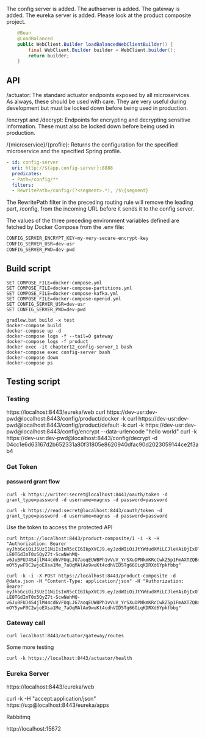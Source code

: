 The config server is added.
The authserver is added.
The gateway is added.
The eureka server is added. Please look at the product composite project. 

```java
	@Bean
	@LoadBalanced
	public WebClient.Builder loadBalancedWebClientBuilder() {
		final WebClient.Builder builder = WebClient.builder();
		return builder;
	}
```

## API 

/actuator: The standard actuator endpoints exposed by all microservices. As always, these should be used with care. They are very useful during development but must be locked down before being used in production.

/encrypt and /decrypt: Endpoints for encrypting and decrypting sensitive information. These must also be locked down before being used in production.

/{microservice}/{profile}: Returns the configuration for the specified microservice and the specified Spring profile.

```yml
- id: config-server
  uri: http://${app.config-server}:8888
  predicates:
  - Path=/config/**
  filters:
  - RewritePath=/config/(?<segment>.*), /$\{segment}
```

The RewritePath filter in the preceding routing rule will remove the leading part, /config, from the incoming URL before it sends it to the config server.

The values of the three preceding environment variables defined are fetched by Docker Compose from the .env file:

```s
CONFIG_SERVER_ENCRYPT_KEY=my-very-secure-encrypt-key
CONFIG_SERVER_USR=dev-usr
CONFIG_SERVER_PWD=dev-pwd
```


## Build script
```
SET COMPOSE_FILE=docker-compose.yml
SET COMPOSE_FILE=docker-compose-partitions.yml
SET COMPOSE_FILE=docker-compose-kafka.yml
SET COMPOSE_FILE=docker-compose-openid.yml
SET CONFIG_SERVER_USR=dev-usr
SET CONFIG_SERVER_PWD=dev-pwd

gradlew.bat build -x test
docker-compose build
docker-compose up -d
docker-compose logs -f --tail=0 gateway
docker-compose logs -f product
docker exec -it chapter12_config-server_1 bash
docker-compose exec config-server bash
docker-compose down
docker-compose ps
```
##  Testing script

### Testing
https://localhost:8443/eureka/web 
curl https://dev-usr:dev-pwd@localhost:8443/config/product/docker -k
curl https://dev-usr:dev-pwd@localhost:8443/config/product/default -k
curl -k https://dev-usr:dev-pwd@localhost:8443/config/encrypt --data-urlencode "hello world"
curl -k https://dev-usr:dev-pwd@localhost:8443/config/decrypt -d 04cc1e6d63167d2b652331a80f31805e8620940dfac90d2023059144ce2f3ab4

### Get Token
#### password grant flow
```
curl -k https://writer:secret@localhost:8443/oauth/token -d grant_type=password -d username=magnus -d password=password 

curl -k https://read:secret@localhost:8443/oauth/token -d grant_type=password -d username=magnus -d password=password 
```
Use the token to access the protected API
```
curl https://localhost:8443/product-composite/1 -i -k -H "Authorization: Bearer eyJhbGciOiJSUzI1NiIsInR5cCI6IkpXVCJ9.eyJzdWIiOiJtYWdudXMiLCJleHAiOjIxOTU2Njg1NTUsImF1dGhvcml0aWVzIjpbIlJPTEVfVVNFUiJdLCJqdGkiOiI5ZTBhYWQwNS0xODg2LTQ2OWUtYjczYi0zZjg0NWY3YzYyZTQiLCJjbGllbnRfaWQiOiJ3cml0ZXIiLCJzY29wZSI6WyJwcm9kdWN0OnJlYWQiLCJwcm9kdWN0OndyaXRlIl19.RcoYx3hiIlvTdlzvAAyhdTwoixZBCJzJ-LE0TGdImT0x5QyZ7t-ScwNehMQ-v6JuBFUJ4S4jlM44cd6VFUqLJG7aoqEUWBPh1vVuV_YrSXuDPNkmKRcCwkZ5p1FmAXTZQBnLaDw9UOM0n3E1cjP9mIET8LbMPY2cOFxIRaf0eB3WR8tJpZn006rL2EpgPw3rOXv0mwUWAx1TcabpK5iwgq7Zs80XsB4dAIyWVOheP0wKxm4HgVHoawcu4cRbHCNHHgq1HEUWLiKFRUgsV41Hnx-mOY5ywF0C2wjoEXsa1Me_7aOqMAlAo9wuKt4cdhVID5Tg66OiqKDRXd6Ypkfbbg" 

curl -k -i -X POST https://localhost:8443/product-composite -d @data.json -H "Content-Type: application/json" -H "Authorization: Bearer eyJhbGciOiJSUzI1NiIsInR5cCI6IkpXVCJ9.eyJzdWIiOiJtYWdudXMiLCJleHAiOjIxOTU2Njg1NTUsImF1dGhvcml0aWVzIjpbIlJPTEVfVVNFUiJdLCJqdGkiOiI5ZTBhYWQwNS0xODg2LTQ2OWUtYjczYi0zZjg0NWY3YzYyZTQiLCJjbGllbnRfaWQiOiJ3cml0ZXIiLCJzY29wZSI6WyJwcm9kdWN0OnJlYWQiLCJwcm9kdWN0OndyaXRlIl19.RcoYx3hiIlvTdlzvAAyhdTwoixZBCJzJ-LE0TGdImT0x5QyZ7t-ScwNehMQ-v6JuBFUJ4S4jlM44cd6VFUqLJG7aoqEUWBPh1vVuV_YrSXuDPNkmKRcCwkZ5p1FmAXTZQBnLaDw9UOM0n3E1cjP9mIET8LbMPY2cOFxIRaf0eB3WR8tJpZn006rL2EpgPw3rOXv0mwUWAx1TcabpK5iwgq7Zs80XsB4dAIyWVOheP0wKxm4HgVHoawcu4cRbHCNHHgq1HEUWLiKFRUgsV41Hnx-mOY5ywF0C2wjoEXsa1Me_7aOqMAlAo9wuKt4cdhVID5Tg66OiqKDRXd6Ypkfbbg"

```

### Gateway call
```
curl localhost:8443/actuator/gateway/routes 
```

Some more testing

```
curl -k https://localhost:8443/actuator/health

```

### Eureka Server
https://localhost:8443/eureka/web

curl -k -H "accept:application/json" https://u:p@localhost:8443/eureka/apps

Rabbitmq

http://localhost:15672


